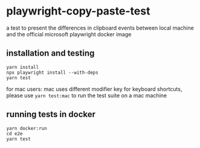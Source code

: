 # playwright-copy-paste-test
a test to present the differences in clipboard events between local machine and the official microsoft playwright docker image


## installation and testing
```
yarn install
npx playwright install --with-deps
yarn test
```
for mac users: 
mac uses different modifier key for keyboard shortcuts, please use `yarn test:mac` to run the test suite on a mac machine

## running tests in docker
```
yarn docker:run
cd e2e
yarn test
```


